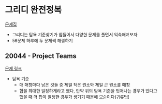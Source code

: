 # 그리디 완전정복

[문제집](https://www.acmicpc.net/workbook/view/4380)

- 그리디는 탐욕 기준찾기가 힘들어서 다양한 문제를 풀면서 익숙해져보자
- 56문제 하루에 두 문제씩 해결하기

## 20044 - Project Teams

[문제 링크](https://www.acmicpc.net/problem/20044)

- 탐욕 기준
  - 매 매칭마다 남은 것들 중 제일 작은 원소와 제일 큰 원소를 매칭
  - 합을 최대한 일정하게라고 했다, 만약 위의 탐욕 기준을 벗어나는 경우가 있다고 했을 때 더 합이 일정한 경우가 생기기 때문에 모순이다(귀류법)
